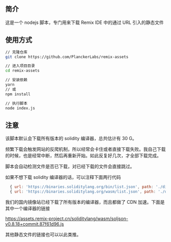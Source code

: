 ## 简介
这是一个 nodejs 脚本，专门用来下载 Remix IDE 中的通过 URL 引入的静态文件

## 使用方式
```bash
// 克隆仓库
git clone https://github.com/PlanckerLabs/remix-assets

// 进入项目目录
cd remix-assets

// 安装依赖
yarn
// 或
npm install

// 执行脚本
node index.js
```

## 注意
该脚本默认会下载所有版本的 solidity 编译器，总共估计有 30 G。

频繁下载会触发网站的反爬机制，所以经常会卡住或者直接下载失败。我自己下载的时候，也是经常中断，然后再重新开始。如此反复好几次，才全部下载完成。

脚本会自动检测文件是否已下载，对已经下载的文件会直接跳过。

如果不想下载 solidity 编译器的话，可以注释下面两行代码

```js
  { url: 'https://binaries.soliditylang.org/bin/list.json', path: './dist/soliditylang/bin/list.json' },
  { url: 'https://binaries.soliditylang.org/wasm/list.json', path: './dist/soliditylang/wasm/list.json' }
```

我们的国内镜像站已经下载了所有版本的编译器，而且都做了 CDN 加速。下面是其中一个编译器的链接

https://assets.remix-project.cn/soliditylang/wasm/soljson-v0.8.18+commit.87f61d96.js

其他静态文件的链接也可以以此类推。
